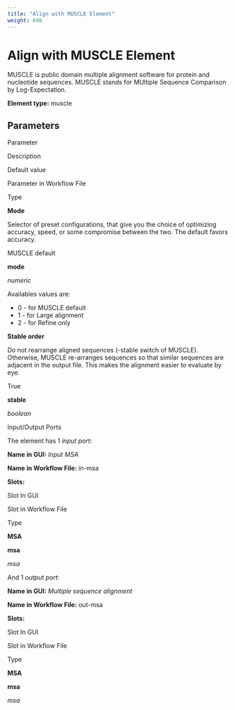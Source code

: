 ```yaml
---
title: "Align with MUSCLE Element"
weight: 600
---
```



# Align with MUSCLE Element

MUSCLE is public domain multiple alignment software for protein and nucleotide sequences. MUSCLE stands for MUltiple Sequence Comparison by Log-Expectation.

**Element type:** muscle

Parameters
----------

Parameter

Description

Default value

Parameter in Workflow File

Type

**Mode**

Selector of preset configurations, that give you the choice of optimizing accuracy, speed, or some compromise between the two. The default favors accuracy.

MUSCLE default

**mode**

_numeric_

Availables values are:

*   0 - for MUSCLE default
*   1 - for Large alignment
*   2 - for Refine only

**Stable order**

Do not rearrange aligned sequences (-stable switch of MUSCLE). Otherwise, MUSCLE re-arranges sequences so that similar sequences are adjacent in the output file. This makes the alignment easier to evaluate by eye.

True

**stable**

_boolean_

Input/Output Ports

The element has 1 _input port_:

**Name in GUI:** _Input MSA_

**Name in Workflow File:** in-msa

**Slots:**

Slot In GUI

Slot in Workflow File

Type

**MSA**

**msa**

_msa_

And 1 _output port_:

**Name in GUI:** _Multiple sequence alignment_

**Name in Workflow File:** out-msa

**Slots:**

Slot In GUI

Slot in Workflow File

Type

**MSA**

**msa**

_msa_
